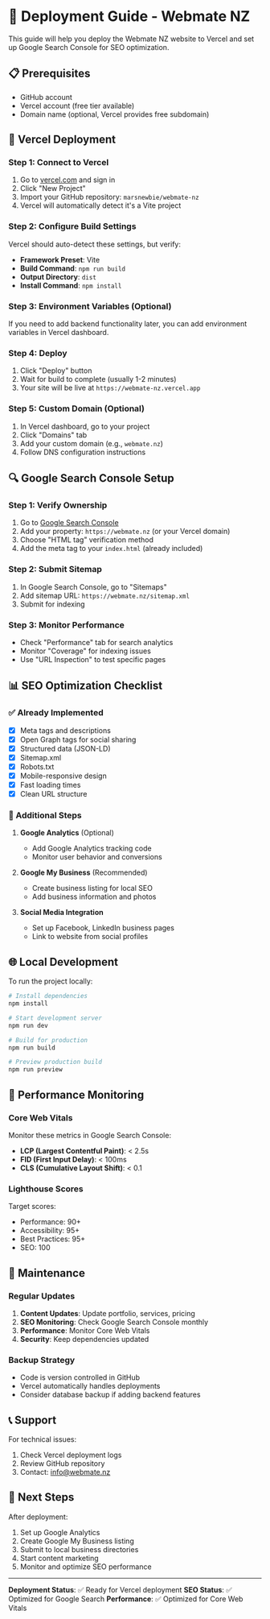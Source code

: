 # 🚀 Deployment Guide - Webmate NZ

This guide will help you deploy the Webmate NZ website to Vercel and set up Google Search Console for SEO optimization.

## 📋 Prerequisites

- GitHub account
- Vercel account (free tier available)
- Domain name (optional, Vercel provides free subdomain)

## 🚀 Vercel Deployment

### Step 1: Connect to Vercel

1. Go to [vercel.com](https://vercel.com) and sign in
2. Click "New Project"
3. Import your GitHub repository: `marsnewbie/webmate-nz`
4. Vercel will automatically detect it's a Vite project

### Step 2: Configure Build Settings

Vercel should auto-detect these settings, but verify:

- **Framework Preset**: Vite
- **Build Command**: `npm run build`
- **Output Directory**: `dist`
- **Install Command**: `npm install`

### Step 3: Environment Variables (Optional)

If you need to add backend functionality later, you can add environment variables in Vercel dashboard.

### Step 4: Deploy

1. Click "Deploy" button
2. Wait for build to complete (usually 1-2 minutes)
3. Your site will be live at `https://webmate-nz.vercel.app`

### Step 5: Custom Domain (Optional)

1. In Vercel dashboard, go to your project
2. Click "Domains" tab
3. Add your custom domain (e.g., `webmate.nz`)
4. Follow DNS configuration instructions

## 🔍 Google Search Console Setup

### Step 1: Verify Ownership

1. Go to [Google Search Console](https://search.google.com/search-console)
2. Add your property: `https://webmate.nz` (or your Vercel domain)
3. Choose "HTML tag" verification method
4. Add the meta tag to your `index.html` (already included)

### Step 2: Submit Sitemap

1. In Google Search Console, go to "Sitemaps"
2. Add sitemap URL: `https://webmate.nz/sitemap.xml`
3. Submit for indexing

### Step 3: Monitor Performance

- Check "Performance" tab for search analytics
- Monitor "Coverage" for indexing issues
- Use "URL Inspection" to test specific pages

## 📊 SEO Optimization Checklist

### ✅ Already Implemented

- [x] Meta tags and descriptions
- [x] Open Graph tags for social sharing
- [x] Structured data (JSON-LD)
- [x] Sitemap.xml
- [x] Robots.txt
- [x] Mobile-responsive design
- [x] Fast loading times
- [x] Clean URL structure

### 🔧 Additional Steps

1. **Google Analytics** (Optional)
   - Add Google Analytics tracking code
   - Monitor user behavior and conversions

2. **Google My Business** (Recommended)
   - Create business listing for local SEO
   - Add business information and photos

3. **Social Media Integration**
   - Set up Facebook, LinkedIn business pages
   - Link to website from social profiles

## 🌐 Local Development

To run the project locally:

```bash
# Install dependencies
npm install

# Start development server
npm run dev

# Build for production
npm run build

# Preview production build
npm run preview
```

## 📱 Performance Monitoring

### Core Web Vitals

Monitor these metrics in Google Search Console:

- **LCP (Largest Contentful Paint)**: < 2.5s
- **FID (First Input Delay)**: < 100ms
- **CLS (Cumulative Layout Shift)**: < 0.1

### Lighthouse Scores

Target scores:
- Performance: 90+
- Accessibility: 95+
- Best Practices: 95+
- SEO: 100

## 🔧 Maintenance

### Regular Updates

1. **Content Updates**: Update portfolio, services, pricing
2. **SEO Monitoring**: Check Google Search Console monthly
3. **Performance**: Monitor Core Web Vitals
4. **Security**: Keep dependencies updated

### Backup Strategy

- Code is version controlled in GitHub
- Vercel automatically handles deployments
- Consider database backup if adding backend features

## 📞 Support

For technical issues:

1. Check Vercel deployment logs
2. Review GitHub repository
3. Contact: info@webmate.nz

## 🎯 Next Steps

After deployment:

1. Set up Google Analytics
2. Create Google My Business listing
3. Submit to local business directories
4. Start content marketing
5. Monitor and optimize SEO performance

---

**Deployment Status**: ✅ Ready for Vercel deployment
**SEO Status**: ✅ Optimized for Google Search
**Performance**: ✅ Optimized for Core Web Vitals
